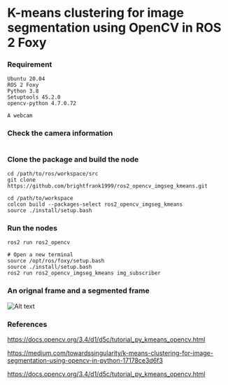 # K-means clustering for image segmentation using OpenCV in ROS 2 Foxy

### Requirement
```
Ubuntu 20.04
ROS 2 Foxy
Python 3.8
Setuptools 45.2.0
opencv-python 4.7.0.72

A webcam
```
### Check the camera information
```

```

### Clone the package and build the node
```
cd /path/to/ros/workspace/src
git clone https://github.com/brightfrank1999/ros2_opencv_imgseg_kmeans.git

cd /path/to/workspace
colcon build --packages-select ros2_opencv_imgseg_kmeans
source ./install/setup.bash
```

### Run the nodes 
```
ros2 run ros2_opencv

# Open a new terminal
source /opt/ros/foxy/setup.bash
source ./install/setup.bash 
ros2 run ros2_opencv_imgseg_kmeans img_subscriber
```

### An orignal frame and a segmented frame
![Alt text](https://github.com/brightfrank1999/ros2_opencv_imgseg_kmeans/blob/main/img/kmeans_imgseg "Optional title")

### References
https://docs.opencv.org/3.4/d1/d5c/tutorial_py_kmeans_opencv.html

https://medium.com/towardssingularity/k-means-clustering-for-image-segmentation-using-opencv-in-python-17178ce3d6f3

https://docs.opencv.org/3.4/d1/d5c/tutorial_py_kmeans_opencv.html
